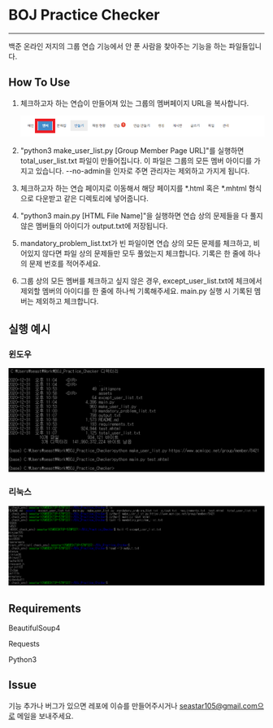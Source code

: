 # BOJ Practice Checker

---

백준 온라인 저지의 그룹 연습 기능에서 안 푼 사람을 찾아주는 기능을 하는 파일들입니다. 



## How To Use

1. 체크하고자 하는 연습이 만들어져 있는 그룹의 멤버페이지 URL을 복사합니다. 

   ![그림](assets/Member_Capture.png)

2.  "python3 make_user_list.py [Group Member Page URL]"를 실행하면 total_user_list.txt 파일이 만들어집니다. 이 파일은 그룹의 모든 멤버 아이디를 가지고 있습니다. --no-admin을 인자로 주면 관리자는 제외하고 가지게 됩니다.
3. 체크하고자 하는 연습 페이지로 이동해서 해당 페이지를 *.html 혹은 *.mhtml 형식으로 다운받고 같은 디렉토리에 넣어줍니다.
4. "python3 main.py [HTML File Name]"을 실행하면 연습 상의 문제들을 다 풀지 않은 멤버들의 아이디가 output.txt에 저장됩니다.
5. mandatory_problem_list.txt가 빈 파일이면 연습 상의 모든 문제를 체크하고, 비어있지 않다면 파일 상의 문제들만 모두 풀었는지 체크합니다. 기록은 한 줄에 하나의 문제 번호를 적어주세요.
6. 그룹 상의 모든 멤버를 체크하고 싶지 않은 경우, except_user_list.txt에 체크에서 제외할 멤버의 아이디를 한 줄에 하나씩 기록해주세요. main.py 실행 시 기록된 멤버는 제외하고 체크합니다.



## 실행 예시

### 윈도우 

![그림 2](assets/window_example.PNG)

### 리눅스

![그림 3](assets/linux_example.PNG)

## Requirements

BeautifulSoup4

Requests

Python3



## Issue

기능 추가나 버그가 있으면 레포에 이슈를 만들어주시거나 seastar105@gmail.com으로 메일을 보내주세요.